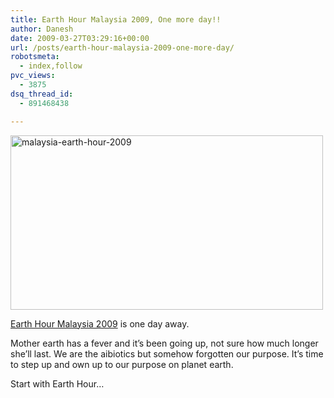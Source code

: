 ```yaml
---
title: Earth Hour Malaysia 2009, One more day!!
author: Danesh
date: 2009-03-27T03:29:16+00:00
url: /posts/earth-hour-malaysia-2009-one-more-day/
robotsmeta:
  - index,follow
pvc_views:
  - 3875
dsq_thread_id:
  - 891468438

---
```

<img loading="lazy" class="alignnone size-medium wp-image-1327" title="malaysia-earth-hour-2009" src="/wp-content/uploads/2009/03/malaysia-earth-hour-2009-500x279.png" alt="malaysia-earth-hour-2009" width="500" height="279" srcset="/wp-content/uploads/2009/03/malaysia-earth-hour-2009-500x279.png 500w, /wp-content/uploads/2009/03/malaysia-earth-hour-2009.png 678w" sizes="(max-width: 500px) 100vw, 500px" />

[Earth Hour Malaysia 2009][1] is one day away.

Mother earth has a fever and it&#8217;s been going up, not sure how much longer she&#8217;ll last. We are the aibiotics but somehow forgotten our purpose. It&#8217;s time to step up and own up to our purpose on planet earth.

Start with Earth Hour&#8230;

 [1]: /posts/earth-hour-malaysia-2009-turn-your-lights-off/